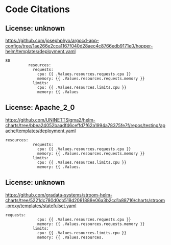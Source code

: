 # Code Citations

## License: unknown
https://github.com/josephphyo/argocd-app-configs/tree/1ae266e2cca1167f040d28aec4c8766edb9171e0/hopper-helm/templates/deployment.yaml

```
80
          resources:
            requests:
              cpu: {{ .Values.resources.requests.cpu }}
              memory: {{ .Values.resources.requests.memory }}
            limits:
              cpu: {{ .Values.resources.limits.cpu }}
              memory: {{ .Values
```


## License: Apache_2_0
https://github.com/UNINETTSigma2/helm-charts/tree/bbea24052baadf46ceffd7f62a1994a78375fe7f/repos/testing/apache/templates/deployment.yaml

```
resources:
            requests:
              cpu: {{ .Values.resources.requests.cpu }}
              memory: {{ .Values.resources.requests.memory }}
            limits:
              cpu: {{ .Values.resources.limits.cpu }}
              memory: {{ .Values.
```


## License: unknown
https://github.com/gradata-systems/stroom-helm-charts/tree/5221dc780d0cb518d2081888e06a3b2cd1a88716/charts/stroom-proxy/templates/statefulset.yaml

```
requests:
              cpu: {{ .Values.resources.requests.cpu }}
              memory: {{ .Values.resources.requests.memory }}
            limits:
              cpu: {{ .Values.resources.limits.cpu }}
              memory: {{ .Values.resources.
```

